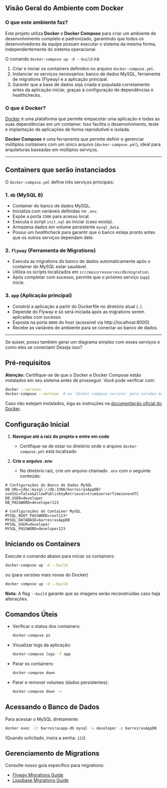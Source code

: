 ## Visão Geral do Ambiente com Docker

### O que este ambiente faz?

Este projeto utiliza **Docker** e **Docker Compose** para criar um ambiente de desenvolvimento completo e padronizado, garantindo que todos os desenvolvedores da equipe possam executar o sistema da mesma forma, independentemente do sistema operacional.

O comando `docker-compose up -d --build` irá:

1. Criar e iniciar os containers definidos no arquivo `docker-compose.yml`.
2. Instanciar os serviços necessários: banco de dados MySQL, ferramenta de migrations (Flyway) e a aplicação principal.
3. Garantir que a base de dados seja criada e populada corretamente antes da aplicação iniciar, graças à configuração de dependências e healthchecks.

### O que é Docker?

[Docker](https://www.docker.com/) é uma plataforma que permite empacotar uma aplicação e todas as suas dependências em um container. Isso facilita o desenvolvimento, teste e implantação de aplicações de forma reprodutível e isolada.

**Docker Compose** é uma ferramenta que permite definir e gerenciar múltiplos containers com um único arquivo (`docker-compose.yml`), ideal para arquiteturas baseadas em múltiplos serviços.

---

## Containers que serão instanciados

O `docker-compose.yml` define três serviços principais:

### 1. `db` (MySQL 8)
- Container do banco de dados MySQL.
- Inicializa com variáveis definidas no `.env`.
- Expõe a porta `3306` para acesso local.
- Executa o script `init.sql` ao iniciar (caso exista).
- Armazena dados em volume persistente `mysql_data`.
- Possui um *healthcheck* para garantir que o banco esteja pronto antes que os outros serviços dependam dele.

### 2. `flyway` (Ferramenta de Migrations)
- Executa as migrations do banco de dados automaticamente após o container do MySQL estar saudável.
- Utiliza os scripts localizados em `src/main/resources/db/migration`.
- Após completar com sucesso, permite que o próximo serviço (`app`) inicie.

### 3. `app` (Aplicação principal)
- Constrói a aplicação a partir do Dockerfile no diretório atual (`.`).
- Depende do Flyway e só será iniciada após as migrations serem aplicadas com sucesso.
- Exposta na porta `8000` do host (acessível via http://localhost:8000).
- Recebe as variáveis de ambiente para se conectar ao banco de dados.

---

Se quiser, posso também gerar um diagrama simples com esses serviços e como eles se conectam! Deseja isso?

## Pré-requisitos

**Atenção:** Certifique-se de que o Docker e Docker Compose estão instalados em seu sistema antes de prosseguir. Você pode verificar com:

```bash
docker --version
docker-compose --version  # ou 'docker compose version' para versões mais novas
```

Caso não estejam instalados, siga as instruções na [documentação oficial do Docker](https://docs.docker.com/get-docker/).

## Configuração Inicial

1. **Navegue até a raiz do projeto e entre em code**
    - Certifique-se de estar no diretório onde o arquivo `docker-compose.yml` está localizado

2. **Crie o arquivo .env**
    - No diretório raiz, crie um arquivo chamado `.env` com o seguinte conteúdo:

```env
# Configurações do Banco de Dados MySQL
DB_URL=jdbc:mysql://db:3306/barreirasAppDB?useSSL=false&allowPublicKeyRetrieval=true&serverTimezone=UTC
DB_USER=developer
DB_PASSWORD=developer123

# Configurações do Container MySQL
MYSQL_ROOT_PASSWORD=root123*
MYSQL_DATABASE=barreirasAppDB
MYSQL_USER=developer
MYSQL_PASSWORD=developer123
```

## Iniciando os Containers

Execute o comando abaixo para iniciar os containers:

```bash
docker-compose up -d --build
```
ou (para versões mais novas do Docker)
```bash
docker compose up -d --build
```

**Nota:** A flag `--build` garante que as imagens serão reconstruídas caso haja alterações.

## Comandos Úteis

- Verificar o status dos containers:
  ```bash
  docker-compose ps
  ```

- Visualizar logs da aplicação:
  ```bash
  docker-compose logs -f app
  ```

- Parar os containers:
  ```bash
  docker-compose down
  ```

- Parar e remover volumes (dados persistentes):
  ```bash
  docker-compose down -v
  ```

## Acessando o Banco de Dados

Para acessar o MySQL diretamente:

```bash
docker exec -it barreirasapp-db mysql -u developer -p barreirasAppDB
```
(Quando solicitado, insira a senha: `123`)

## Gerenciamento de Migrations

Consulte nosso guia específico para migrations:
- [Flyway Migrations Guide](docs/migrations-flyway.md)
- [Liquibase Migrations Guide](docs/migrations-liquibase.md)

